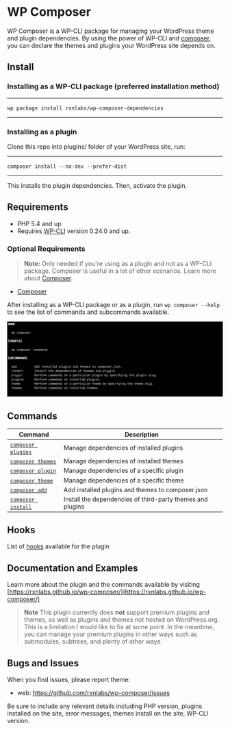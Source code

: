 # WP Composer

WP Composer is a WP-CLI package for managing your WordPress theme and plugin dependencies. By using the power of WP-CLI and [composer](https://getcomposer.org/doc/00-intro.html), you can declare the themes and plugins your WordPress site depends on.

## Install

### Installing as a WP-CLI package (preferred installation method)
---
    wp package install rxnlabs/wp-composer-dependencies
---

### Installing as a plugin

Clone this repo into plugins/ folder of your WordPress site, run:

---
    composer install --no-dev --prefer-dist
---

This installs the plugin dependencies. Then, activate the plugin.

## Requirements

* PHP 5.4 and up
* Requires [WP-CLI](http://wp-cli.org/) version 0.24.0 and up.

### Optional Requirements

> **Note:** Only needed if you're using as a plugin and not as a WP-CLI package. Composer is useful in a lot of other scenarios. Learn more about [Composer](https://getcomposer.org/doc/00-intro.md).

* [Composer](https://getcomposer.org/)

After installing as a WP-CLI package or as a plugin, run `wp composer --help` to see the list of commands and subcommands available.

![WP Composer Help Output](docs/images/wp-composer-help.png)

## Commands

| Command          | Description                |
| ---------------- | -------------------------- |
| [`composer plugins`](https://rxnlabs.github.io/wp-composer/plugins-command.html) | Manage dependencies of installed plugins |
| [`composer themes`](https://rxnlabs.github.io/wp-composer/themes-command.html)  | Manage dependencies of installed themes |
| [`composer plugin`](https://rxnlabs.github.io/wp-composer/plugin-command.html)  | Manage dependencies of a specific plugin |
| [`composer theme`](https://rxnlabs.github.io/wp-composer/theme-command.html)  | Manage dependencies of a specific theme |
| [`composer add`](https://rxnlabs.github.io/wp-composer/add-command.html)  | Add installed plugins and themes to composer.json |
| [`composer install`](https://rxnlabs.github.io/wp-composer/install-command.html)  | Install the dependencies of third-party themes and plugins |

## Hooks

List of [hooks](https://rxnlabs.github.io/wp-composer/hooks.html) available for the plugin

## Documentation and Examples

Learn more about the plugin and the commands available by visiting [https://rxnlabs.github.io/wp-composer/](https://rxnlabs.github.io/wp-composer/)

> **Note** This plugin currently does **not** support premium plugins and themes, as well as plugins and themes not hosted on WordPress.org. This is a limitation I would like to fix at some point. In the meantime, you can manage your premium plugins in other ways such as submodules, subtrees, and plenty of other ways.

## Bugs and Issues

When you find issues, please report theme:
* web: https://github.com/rxnlabs/wp-composer/issues

Be sure to include any relevant details including PHP version, plugins installed on the site, error messages, themes install on the site, WP-CLI version.

